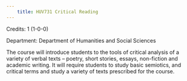```yaml
---
    title: HUV731 Critical Reading
---
```

Credits: 1 (1-0-0)

Department: Department of Humanities and Social Sciences

The course will introduce students to the tools of critical analysis of a variety of verbal texts – poetry, short stories, essays, non-fiction and academic writing. It will require students to study basic semiotics, and critical terms and study a variety of texts prescribed for the course.